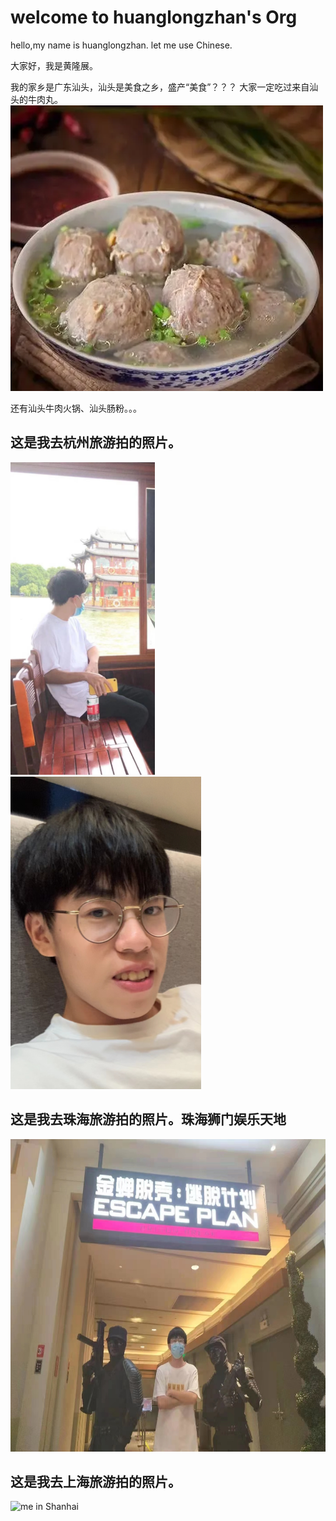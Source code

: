 # welcome to huanglongzhan's Org

hello,my name is huanglongzhan.
let me use Chinese.

大家好，我是黄隆展。

我的家乡是广东汕头，汕头是美食之乡，盛产“美食”？？？
大家一定吃过来自汕头的牛肉丸。
<img src="assets/beefball.jpg" alt="汕头牛肉丸" />

还有汕头牛肉火锅、汕头肠粉。。。


## 这是我去杭州旅游拍的照片。


<img src="assets/pic1.jpg" alt="me in Hangzhou" height="500px"/>
<img src="assets/pic2.jpg" alt="me in Hangzhou" height="500px"/>

## 这是我去珠海旅游拍的照片。珠海狮门娱乐天地
<img src="assets/pic3.jpg" alt="me in Hangzhou" height="500px"/>


## 这是我去上海旅游拍的照片。

<img src="assets/shanhai.png" alt="me in Shanhai" height="500px" />
